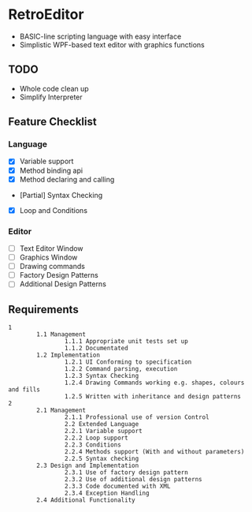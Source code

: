 # RetroEditor

- BASIC-line scripting language with easy interface
- Simplistic WPF-based text editor with graphics functions

## TODO
- Whole code clean up
- Simplify Interpreter


## Feature Checklist
### Language 

- [x] Variable support
- [x] Method binding api
- [x] Method declaring and calling
- [Partial] Syntax Checking
- [x] Loop and Conditions

### Editor

- [ ] Text Editor Window
- [ ] Graphics Window
- [ ] Drawing commands
- [ ] Factory Design Patterns
- [ ] Additional Design Patterns

## Requirements
```
1 
        1.1 Management  
                1.1.1 Appropriate unit tests set up  
                1.1.2 Documentated  
        1.2 Implementation  
                1.2.1 UI Conforming to specification  
                1.2.2 Command parsing, execution  
                1.2.3 Syntax Checking  
                1.2.4 Drawing Commands working e.g. shapes, colours and fills  
                1.2.5 Written with inheritance and design patterns  
2 
        2.1 Management  
                2.1.1 Professional use of version Control  
                2.2 Extended Language  
                2.2.1 Variable support  
                2.2.2 Loop support  
                2.2.3 Conditions  
                2.2.4 Methods support (With and without parameters)  
                2.2.5 Syntax checking  
        2.3 Design and Implementation  
                2.3.1 Use of factory design pattern  
                2.3.2 Use of additional design patterns  
                2.3.3 Code documented with XML  
                2.3.4 Exception Handling  
        2.4 Additional Functionality  
```
